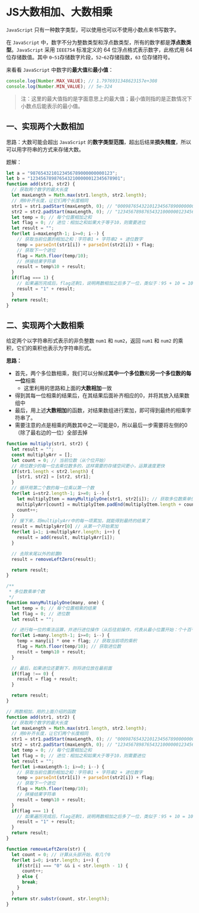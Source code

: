 # JS大数相加、大数相乘

`JavaScript` 只有一种数字类型，可以使用也可以不使用小数点来书写数字。

在 `JavaScript` 中，数字不分为整数类型和浮点数类型，所有的数字都是**浮点数类型**。`JavaScript` 采用 `IEEE754` 标准定义的 64 位浮点格式表示数字，此格式用 64 位存储数值。其中 `0~51`存储数字片段，`52~62`存储指数，`63` 位存储符号。

来看看 `JavaScript` 中数字的**最大值**和**最小值**：

```js
console.log(Number.MAX_VALUE); // 1.7976931348623157e+308
console.log(Number.MIN_VALUE); // 5e-324
```

> 注：这里的最大值指的是字面意思上的最大值；最小值则指的是正数情况下小数点后能表示的最小值。



## 一、实现两个大数相加

思路：大数可能会超出 `JavaScript` 的**数字类型范围**，超出后结果**损失精度**，所以可以用字符串的方式来存储大数。

题解：

```js
let a = "9876543210123456789000000000123";
let b = "1234567898765432100000012345678901";
function add(str1, str2) {
  // 获取两个数字的最大长度
  let maxLength = Math.max(str1.length, str2.length);
  // 用0补齐长度，让它们两个长度相同
  str1 = str1.padStart(maxLength, 0); // "0009876543210123456789000000000123"
  str2 = str2.padStart(maxLength, 0); // "1234567898765432100000012345678901"
  let temp = 0; // 每个位置相加之和
  let flag = 0; // 进位：相加之和如果大于等于10，则需要进位
  let result = "";
  for(let i=maxLength-1; i>=0; i--) {
    // 获取当前位置的相加之和：字符串1 + 字符串2 + 进位数字
    temp = parseInt(str1[i]) + parseInt(str2[i]) + flag;
    // 获取下一个进位
    flag = Math.floor(temp/10);
    // 拼接结果字符串
    result = temp%10 + result;
  }
  if(flag === 1) {
    // 如果遍历完成后，flag还剩1，说明两数相加之后多了一位，类似于：95 + 10 = 105
    result = "1" + result;
  }
  return result;
}
```



## 二、实现两个大数相乘

给定两个以字符串形式表示的非负整数 `num1` 和 `num2`，返回 `num1` 和 `num2` 的乘积，它们的乘积也表示为字符串形式。

**思路：**

- 首先，两个多位数相乘，我们可以分解成**其中一个多位数**和**另一个多位数的每一位**相乘
  - 这里利用的思路和上面的**大数相加**一致
- 得到其每一位相乘的结果后，在其结果后面补齐相应的0，并将其放入结果数组中
- 最后，用上述**大数相加**的函数，对结果数组进行累加，即可得到最终的相乘字符串了。
- 需要注意的点是相乘的两数其中之一可能是0，所以最后一步需要将左侧的0（除了最右边的一位）全部去掉



```js
function multiply(str1, str2) {
  let result = "";
  const multiplyArr = [];
  let count = 0; // 当前位数（从个位开始）
  // 用位数少的每一位去乘位数多的，这样需要的存储空间更小，运算速度更快
  if(str1.length < str2.length) {
    [str1, str2] = [str2, str1];
  }
  // 循环用第二个数的每一位乘以第一个数
  for(let i=str2.length-1; i>=0; i--) {
    let multiplyItem = manyMultiplyOne(str1, str2[i]); // 获取多位数乘单位数的结果
    multiplyArr[count] = multiplyItem.padEnd(multiplyItem.length + count, "0"); // 进行补0操作
    count++;
  }
  // 接下来，将multiplyArr中的每一项累加，就能得到最终的结果了
  result = multiplyArr[0] // 从第一个开始累加
  for(let i=1; i<multiplyArr.length; i++) {
    result = add(result, multiplyArr[i]);
  }

  // 去除末尾以外的前置0
  result = removeLeftZero(result);

  return result;
}

/**
 * 多位数乘单个数
 */
function manyMultiplyOne(many, one) {
  let temp = 0; // 每个位置相乘的结果
  let flag = 0; // 进位数
  let result = "";

  // 进行每一位的乘法运算，并进行进位操作（从后往前操作，代表从最小位置开始：个十百千万）
  for(let i=many.length-1; i>=0; i--) {
    temp = many[i] * one + flag; // 获取当前项的乘积
    flag = Math.floor(temp/10); // 获取进位数
    result = temp%10 + result;
  }

  // 最后，如果进位还要剩下，则将进位放在最前面
  if(flag !== 0) {
    result = flag + result;
  }

  return result;
}

// 两数相加，用的上面介绍的函数
function add(str1, str2) {
  // 获取两个数字的最大长度
  let maxLength = Math.max(str1.length, str2.length);
  // 用0补齐长度，让它们两个长度相同
  str1 = str1.padStart(maxLength, 0); // "0009876543210123456789000000000123"
  str2 = str2.padStart(maxLength, 0); // "1234567898765432100000012345678901"
  let temp = 0; // 每个位置相加之和
  let flag = 0; // 进位：相加之和如果大于等于10，则需要进位
  let result = "";
  for(let i=maxLength-1; i>=0; i--) {
    // 获取当前位置的相加之和：字符串1 + 字符串2 + 进位数字
    temp = parseInt(str1[i]) + parseInt(str2[i]) + flag;
    // 获取下一个进位
    flag = Math.floor(temp/10);
    // 拼接结果字符串
    result = temp%10 + result;
  }
  if(flag === 1) {
    // 如果遍历完成后，flag还剩1，说明两数相加之后多了一位，类似于：95 + 10 = 105
    result = "1" + result;
  }
  return result;
}

function removeLeftZero(str) {
  let count = 0; // 计算从头部开始，有几个0
  for(let i=0; i<str.length; i++) {
    if(str[i] === "0" && i < str.length - 1) {
      count++;
    } else {
      break;
    }
  }
  return str.substr(count, str.length);
}
```



























